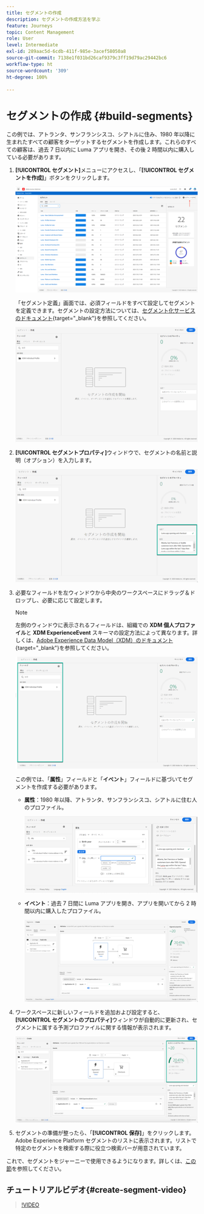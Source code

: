 ```yaml
---
title: セグメントの作成
description: セグメントの作成方法を学ぶ
feature: Journeys
topic: Content Management
role: User
level: Intermediate
exl-id: 289aac5d-6cdb-411f-985e-3acef58050a8
source-git-commit: 7138e1f031bd26caf9379c3ff19d79ac29442bc6
workflow-type: ht
source-wordcount: '309'
ht-degree: 100%

---
```


# セグメントの作成 {#build-segments}

この例では、アトランタ、サンフランシスコ、シアトルに住み、1980 年以降に生まれたすべての顧客をターゲットするセグメントを作成します。これらのすべての顧客は、過去 7 日以内に Luma アプリを開き、その後 2 時間以内に購入している必要があります。

1. **[!UICONTROL セグメント]**&#x200B;メニューにアクセスし、「**[!UICONTROL セグメントを作成]**」ボタンをクリックします。

   ![](../assets/create-segment.png)

   「セグメント定義」画面では、必須フィールドをすべて設定してセグメントを定義できます。セグメントの設定方法については、[セグメント化サービスのドキュメント](https://experienceleague.adobe.com/docs/experience-platform/segmentation/pql/overview.html?lang=ja){target=&quot;_blank&quot;}を参照してください。

   ![](../assets/segment-builder.png)

1. **[!UICONTROL セグメントプロパティ]**&#x200B;ウィンドウで、セグメントの名前と説明（オプション）を入力します。

   ![](../assets/segment-properties.png)

1. 必要なフィールドを左ウィンドウから中央のワークスペースにドラッグ＆ドロップし、必要に応じて設定します。

   >[!NOTE]
   >
   >左側のウィンドウに表示されるフィールドは、組織での **XDM 個人プロファイル**&#x200B;と **XDM ExperienceEvent** スキーマの設定方法によって異なります。詳しくは、[Adobe Experience Data Model（XDM）のドキュメント](https://experienceleague.adobe.com/docs/experience-platform/xdm/home.html?lang=ja){target=&quot;_blank&quot;}を参照してください。

   ![](../assets/drag-fields.png)

   この例では、「**属性**」フィールドと「**イベント**」フィールドに基づいてセグメントを作成する必要があります。

   * **属性**：1980 年以降、アトランタ、サンフランシスコ、シアトルに住む人のプロファイル。

      ![](../assets/add-attributes.png)

   * **イベント**：過去 7 日間に Luma アプリを開き、アプリを開いてから 2 時間以内に購入したプロファイル。

      ![](../assets/add-events.png)

1. ワークスペースに新しいフィールドを追加および設定すると、**[!UICONTROL セグメントのプロパティ]**&#x200B;ウィンドウが自動的に更新され、セグメントに属する予測プロファイルに関する情報が表示されます。

   ![](../assets/segment-estimate.png)

1. セグメントの準備が整ったら、「**[!UICONTROL 保存]**」をクリックします。Adobe Experience Platform セグメントのリストに表示されます。リストで特定のセグメントを検索する際に役立つ検索バーが用意されています。

これで、セグメントをジャーニーで使用できるようになります。詳しくは、[この節](../segment/about-segments.md)を参照してください。

## チュートリアルビデオ{#create-segment-video}

>[!VIDEO](https://video.tv.adobe.com/v/334281?quality=12)

